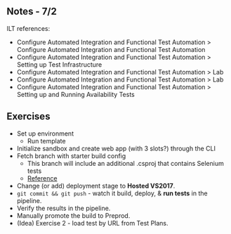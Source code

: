 ## Notes - 7/2

ILT references:

* Configure Automated Integration and Functional Test Automation > Configure Automated Integration and Functional Test Automation
* Configure Automated Integration and Functional Test Automation > Setting up Test Infrastructure
* Configure Automated Integration and Functional Test Automation > Lab
* Configure Automated Integration and Functional Test Automation > Lab
* Configure Automated Integration and Functional Test Automation > Setting up and Running Availability Tests

## Exercises

* Set up environment
  * Run template
* Initialize sandbox and create web app (with 3 slots?) through the CLI
* Fetch branch with starter build config
  * This branch will include an additional .csproj that contains Selenium tests
  * [Reference](https://docs.microsoft.com/azure/devops/pipelines/test/continuous-test-selenium?view=azure-devops)
* Change (or add) deployment stage to **Hosted VS2017**.
* `git commit && git push` - watch it build, deploy, & **run tests** in the pipeline.
* Verify the results in the pipeline.
* Manually promote the build to Preprod.
* (Idea) Exercise 2 - load test by URL from Test Plans.